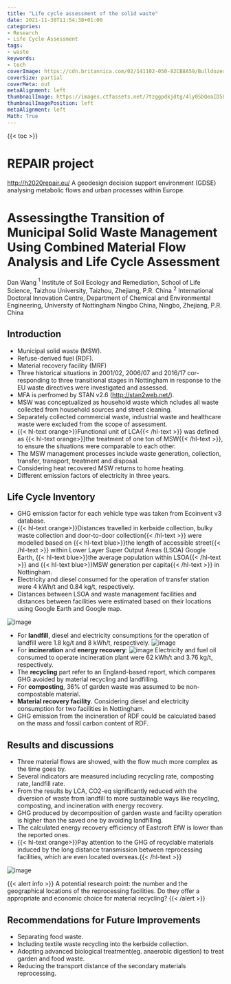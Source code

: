 ```yaml
---
title: "Life cycle assessment of the solid waste"
date: 2021-11-30T11:54:38+01:00
categories:
- Research
- Life Cycle Assessment
tags:
- waste
keywords:
- tech
coverImage: https://cdn.britannica.com/02/141102-050-82CB8A59/Bulldozers-landfill.jpg
coverSize: partial
coverMeta: out
metaAlignment: left
thumbnailImage: https://images.ctfassets.net/7tzggpdkjdtg/4ly0SbQeaID5UGnnKX8RsH/1c6091af4a0268d0fb8cbb95c4673013/WSJCC-x-MHI-a-green-solution-for-waste-1400x924.jpg?w=1200&fm=webp
thumbnailImagePosition: left
metaAlignment: left
Math: True
---
```


<!--more-->
{{< toc >}}

# REPAIR project
http://h2020repair.eu/
A geodesign decision support environment (GDSE) analysing metabolic flows and urban processes within Europe.

# Assessingthe Transition of Municipal Solid Waste Management Using Combined Material Flow Analysis and Life Cycle Assessment
Dan Wang
$^1$ Institute of Soil Ecology and Remediation, School of Life Science, Taizhou University, Taizhou, Zhejiang, P.R. China
$^2$ International Doctoral Innovation Centre, Department of Chemical and Environmental Engineering, University of Nottingham Ningbo China, Ningbo, Zhejiang, P.R. China

## Introduction
* Municipal solid waste (MSW).
* Refuse-derived fuel (RDF).
* Material recovery facility (MRF)
* Three historical situations in  2001/02, 2006/07  and  2016/17 cor-responding  to three  transitional  stages  in  Nottingham in  response to  the  EU  waste directives were investigated and assessed.
* MFA is perfromed by STAN v2.6 (http://stan2web.net/).
* MSW was conceptualized as household waste which ncludes all  waste collected from  household sources and street cleaning.
* Separately collected commercial waste, industrial waste and healthcare waste were excluded from the scope of assessment.
* {{< hl-text orange>}}Functional unit of LCA{{< /hl-text >}} was defined as {{< hl-text orange>}}the treatment of one ton of MSW{{< /hl-text >}}, to ensure the situations were comparable to each other.
* The MSW management processes include waste generation, collection, transfer,
transport, treatment and disposal.
* Considering heat recovered MSW returns to home heating.
* Different emission factors of electricity in three years.

## Life Cycle Inventory

* GHG emission factor for each vehicle type was taken from Ecoinvent v3 database.
* {{< hl-text orange>}}Distances travelled in kerbside collection, bulky waste collection and door-to-door collection{{< /hl-text >}} were modelled based on {{< hl-text blue>}}the length of accessible street{{< /hl-text >}} within Lower Layer Super Output Areas (LSOA) Google Earth, {{< hl-text blue>}}the average population within LSOA{{< /hl-text >}} and {{< hl-text blue>}}MSW generation per capita{{< /hl-text >}} in Nottingham.
* Electricity and diesel consumed for the operation of transfer
station were 4 kWh/t and 0.84 kg/t, respectively.
* Distances between LSOA and waste management facilities and distances between facilities were estimated based on their locations using Google Earth and Google map.

![image](https://user-images.githubusercontent.com/65668613/144084705-aec5ca2f-83e9-4d6a-9a57-ae8cb9d85baf.png)

* For **landfill**, diesel and electricity consumptions for the operation of landfill were 1.8 kg/t and 8 kWh/t, respectively.
![image](https://user-images.githubusercontent.com/65668613/144085307-7f18ab52-52d2-4152-aa0d-a1bb2e265611.png)
* For **incineration** and **energy recovery**:
![image](https://user-images.githubusercontent.com/65668613/144085780-302b3ac7-af42-4dd0-81a1-d2fd679e3090.png)
Electricity and fuel oil consumed to operate incineration plant were 62 kWh/t and 3.76 kg/t, respectively.
* The **recycling** part refer to an England-based report, which compares GHG avoided by material recycling and landfilling.
* For **composting**, 36% of garden waste was assumed to be non-compostable material.
* **Material recovery facility**. Considering diesel and electricity consumption for two facilities in Nottingham.
* GHG emission from the incineration of RDF could be calculated based on the mass and fossil carbon content of RDF.

## Results and discussions
* Three material flows are showed, with the flow much more complex as the time goes by.
* Several indicators are measured including recycling rate, composting rate, landfill rate.
* From the results by LCA, CO2-eq significantly reduced with the diversion of waste from landfill to more sustainable ways like recycling, composting, and incineration with energy recovery.
* GHG produced by decomposition of garden waste and facility operation is higher than the saved one by avoiding landfilling.
* The calculated energy recovery efficiency of Eastcroft EfW is lower than the reported ones.
* {{< hl-text orange>}}Pay attention to the GHG of recyclable materials induced by the long distance transmission between reprocessing facilities, which are even located overseas.{{< /hl-text >}}

![image](https://user-images.githubusercontent.com/65668613/144203874-15f40214-913f-42fa-9f22-4d62072a81ac.png)

{{< alert info >}} A potential research point: the number and the geographical locations of the reprocessing facilities. Do they offer a appropriate and economic choice for material recycling? {{< /alert >}}

## Recommendations for Future Improvements

* Separating food waste.
* Including textile waste recycling into the kerbside collection.
* Adopting advanced biological treatment(eg. anaerobic digestion) to treat garden and food waste.
* Reducing the transport distance of the secondary materials reprocessing.
